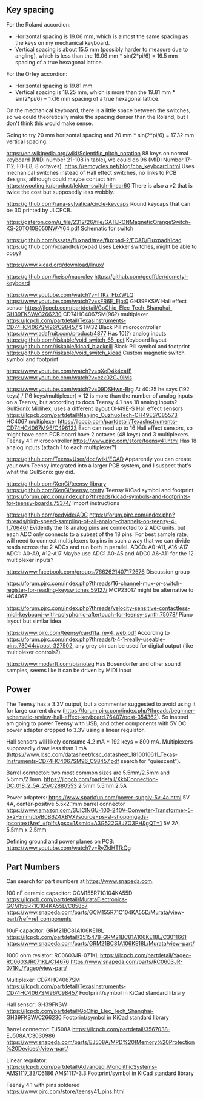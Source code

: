 ## Key spacing

For the Roland accordion:

* Horizontal spacing is 19.06 mm, which is almost the same spacing as the keys on my mechanical keyboard.
* Vertical spacing is about 15.5 mm (possibly harder to measure due to angling), which is less than the 19.06 mm * sin(2*pi/6) = 16.5 mm spacing of a true hexagonal lattice.

For the Orfey accordion:

* Horizontal spacing is 19.81 mm.
* Vertical spacing is 18.25 mm, which is more than the 19.81 mm * sin(2*pi/6) = 17.16 mm spacing of a true hexagonal lattice.

On the mechanical keyboard, there is a little space between the switches, so we could theoretically make the spacing denser than the Roland, but I don't think this would make sense.

Going to try 20 mm horizontal spacing and 20 mm * sin(2*pi/6) = 17.32 mm vertical spacing.

https://en.wikipedia.org/wiki/Scientific_pitch_notation
    88 keys on normal keyboard (MIDI number 21-108 in table), we could do 96 (MIDI Number 17-112, F0-E8, 8 octaves).
https://remcycles.net/blog/cba_keyboard.html
    Uses mechanical switches instead of Hall effect switches, no links to PCB designs, although could maybe contact him
https://wooting.io/product/lekker-switch-linear60
    There is also a v2 that is twice the cost but supposedly less wobbly.

https://github.com/rana-sylvatica/circle-keycaps
    Round keycaps that can be 3D printed by JLCPCB.

https://gateron.com/u_file/2312/26/file/GATERONMagneticOrangeSwitch-KS-20TO10B050NW-Y64.pdf
    Schematic for switch

https://github.com/sssata/fluxpad/tree/fluxpad-2/ECAD/FluxpadKicad
https://github.com/roxandtol/roxpad
    Uses Lekker switches, might be able to copy?



https://www.kicad.org/download/linux/

https://github.com/heiso/macrolev
https://github.com/geoffder/dometyl-keyboard

https://www.youtube.com/watch?v=TfKz_FbZWLQ
https://www.youtube.com/watch?v=sFR6E_Ejot0
    GH39FKSW Hall effect sensor https://jlcpcb.com/partdetail/GoChip_Elec_Tech_Shanghai-GH39FKSW/C266230
    CD74HC4067SM(96?) multiplexer https://jlcpcb.com/partdetail/TexasInstruments-CD74HC4067SM96/C98457
    STM32 Black Pill microcontroller https://www.adafruit.com/product/4877
        Has 10(?) analog inputs
    https://github.com/riskable/void_switch_65_pct
        Keyboard layout
    https://github.com/riskable/kicad_blackpill
        Black Pill symbol and footprint
    https://github.com/riskable/void_switch_kicad
        Custom magnetic switch symbol and footprint

https://www.youtube.com/watch?v=qXeD4k4cafE
https://www.youtube.com/watch?v=ezk02GJ9iMs

https://www.youtube.com/watch?v=09DSHwn-Brg
    At 40:25 he says (192 keys) / (16 keys/multiplexer) = 12 is more than the number of analog inputs on a Teensy, but according to docs Teensy 4.1 has 18 analog inputs?
    GullSonix Midihex, uses a different layout
    OH49E-S Hall effect sensors https://jlcpcb.com/partdetail/Nanjing_OuzhuoTech-OH49ES/C85573
    HC4067 multiplexer https://jlcpcb.com/partdetail/TexasInstruments-CD74HC4067M96/C496123
        Each can read up to 16 Hall effect sensors, so might have each PCB board have 2 octaves (48 keys) and 3 multiplexers.
    Teensy 4.1 microcontroller https://www.pjrc.com/store/teensy41.html
        Has 18 analog inputs (attach 1 to each multiplexer?)

https://github.com/TeensyUser/doc/wiki/ECAD
    Apparently you can create your own Teensy integrated into a larger PCB system, and I suspect that's what the GullSonix guy did.

https://github.com/XenGi/teensy_library
https://github.com/XenGi/teensy.pretty
    Teensy KiCad symbol and footprint
https://forum.pjrc.com/index.php?threads/kicad-symbols-and-footprints-for-teensy-boards.75374/
    Import instructions

https://github.com/pedvide/ADC
https://forum.pjrc.com/index.php?threads/high-speed-sampling-of-all-analog-channels-on-teensy-4-1.70646/
    Evidently the 18 analog pins are connected to 2 ADC units, but each ADC only connects to a subset of the 18 pins. For best sample rate, will need to connect multiplexers to pins in such a way that we can divide reads across the 2 ADCs and run both in parallel.
    ADC0: A0-A11, A16-A17
    ADC1: A0-A9, A12-A17
    Maybe use ADC1 A0-A5 and ADC0 A6-A11 for the 12 multiplexer inputs?

https://www.facebook.com/groups/7662621407172676
    Discussion group

https://forum.pjrc.com/index.php?threads/16-channel-mux-or-switch-register-for-reading-keyswitches.59127/
    MCP23017 might be alternative to HC4067

https://forum.pjrc.com/index.php?threads/velocity-sensitive-contactless-midi-keyboard-with-polyphonic-aftertouch-for-teensy-synth.75078/
    Piano layout but similar idea

https://www.pjrc.com/teensy/card11a_rev4_web.pdf
    According to https://forum.pjrc.com/index.php?threads/t-4-1-really-useable-pins.73044/#post-327502, any grey pin can be used for digital output (like multiplexer controls?).

https://www.modartt.com/pianoteq
    Has Bosendorfer and other sound samples, seems like it can be driven by MIDI input

## Power

The Teensy has a 3.3V output, but a commenter suggested to avoid using it for large current draw (https://forum.pjrc.com/index.php?threads/beginner-schematic-review-hall-effect-keyboard.76407/post-354362). So instead am going to power Teensy with USB, and other components with 5V DC power adapter dropped to 3.3V using a linear regulator.

Hall sensors will likely consume 4.2 mA * 192 keys = 800 mA. Multiplexers supposedly draw less than 1 mA (https://www.lcsc.com/datasheet/lcsc_datasheet_1810010611_Texas-Instruments-CD74HC4067SM96_C98457.pdf search for "quiescent").

Barrel connector: two most common sizes are 5.5mm/2.5mm and 5.5mm/2.1mm.
    https://jlcpcb.com/partdetail/XkbConnection-DC_018_2_5A_25/C2880553
        2.5mm 5.5mm 2.5A

Power adapters:
    https://www.sparkfun.com/power-supply-5v-4a.html
        5V 4A, center-positive 5.5x2.1mm barrel connector
    https://www.amazon.com/SUICINGU-100-240V-Converter-Transformer-5-5x2-5mm/dp/B0B6Z4XBVX?source=ps-sl-shoppingads-lpcontext&ref_=fplfs&psc=1&smid=A3G522G8JZO3PH&gQT=1
        5V 2A, 5.5mm x 2.5mm

Defining ground and power planes on PCB: https://www.youtube.com/watch?v=RyZklHTfkQg

## Part Numbers

Can search for part numbers at https://www.snapeda.com.

100 nF ceramic capacitor:
GCM155R71C104KA55D
https://jlcpcb.com/partdetail/MurataElectronics-GCM155R71C104KA55D/C85857
https://www.snapeda.com/parts/GCM155R71C104KA55D/Murata/view-part/?ref=rel_components


10uF capacitor:
GRM21BC81A106KE18L
https://jlcpcb.com/partdetail/3515478-GRM21BC81A106KE18L/C3011661
https://www.snapeda.com/parts/GRM21BC81A106KE18L/Murata/view-part/

1000 ohm resistor:
RC0603JR-071KL
https://jlcpcb.com/partdetail/Yageo-RC0603JR071KL/C14676
https://www.snapeda.com/parts/RC0603JR-071KL/Yageo/view-part/

Multiplexer:
CD74HC4067SM
https://jlcpcb.com/partdetail/TexasInstruments-CD74HC4067SM96/C98457
Footprint/symbol in KiCad standard library

Hall sensor:
GH39FKSW
https://jlcpcb.com/partdetail/GoChip_Elec_Tech_Shanghai-GH39FKSW/C266230
Footprint/symbol in KiCad standard library

Barrel connector:
EJ508A
https://jlcpcb.com/partdetail/3567038-EJ508A/C3030986
https://www.snapeda.com/parts/EJ508A/MPD%20(Memory%20Protection%20Devices)/view-part/

Linear regulator:
https://jlcpcb.com/partdetail/Advanced_MonolithicSystems-AMS1117_33/C6186
AMS1117-3.3
Footprint/symbol in KiCad standard library

Teensy 4.1 with pins soldered
https://www.pjrc.com/store/teensy41_pins.html
